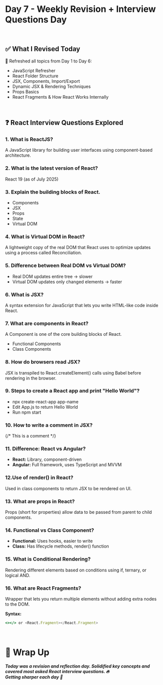 # Day 7 - Weekly Revision + Interview Questions Day
<br/>

## ✅ What I Revised Today

🔁 Refreshed all topics from Day 1 to Day 6:

- JavaScript Refresher
- React Folder Structure
- JSX, Components, Import/Export
- Dynamic JSX & Rendering Techniques
- Props Basics
- React Fragments & How React Works Internally
<br/>

## ❓ React Interview Questions Explored

### 1. What is ReactJS?
A JavaScript library for building user interfaces using component-based architecture.

### 2. What is the latest version of React?
React 19 (as of July 2025)

### 3. Explain the building blocks of React.

- Components
- JSX
- Props
- State
- Virtual DOM

### 4. What is Virtual DOM in React?
A lightweight copy of the real DOM that React uses to optimize updates using a process called Reconciliation.

### 5. Difference between Real DOM vs Virtual DOM?

- Real DOM updates entire tree → slower
- Virtual DOM updates only changed elements → faster

### 6. What is JSX?
A syntax extension for JavaScript that lets you write HTML-like code inside React.

### 7. What are components in React?
A Component is one of the core building blocks of React. 
- Functional Components
- Class Components

### 8. How do browsers read JSX?
JSX is transpiled to React.createElement() calls using Babel before rendering in the browser.

### 9. Steps to create a React app and print "Hello World"?
- npx create-react-app app-name
- Edit App.js to return Hello World
- Run npm start

### 10. How to write a comment in JSX?
{/* This is a comment */}

### 11. Difference: React vs Angular?

- **React:** Library, component-driven
- **Angular:** Full framework, uses TypeScript and MVVM

### 12.Use of render() in React?
Used in class components to return JSX to be rendered on UI.

### 13. What are props in React?
Props (short for properties) allow data to be passed from parent to child components.

### 14. Functional vs Class Component?

- **Functional:** Uses hooks, easier to write
- **Class:** Has lifecycle methods, render() function

### 15. What is Conditional Rendering?
Rendering different elements based on conditions using if, ternary, or logical AND.

### 16. What are React Fragments?
Wrapper that lets you return multiple elements without adding extra nodes to the DOM.

**Syntax:**

```jsx
<></> or <React.Fragment></React.Fragment>
```
<br/>

# 💭 Wrap Up
***Today was a revision and reflection day. Solidified key concepts and covered most asked React interview questions. 🔥\
Getting sharper each day 💪***